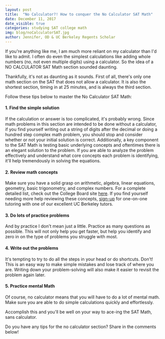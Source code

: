 ```yaml
---
layout: post
title:  "No Calculator?! How to conquer the No Calculator SAT Math"
date: December 11, 2017
date_visible: true
categories: studying SAT college math
img: blog/noCalculatorSAT.jpg
author: Jennifer, OD & UC Berkeley Regents Scholar
---
```


If you're anything like me, I am much more reliant on my calculator than I'd like to admit. I often do even the simplest calculations like adding whole numbers (no, not even multiple digits) using a calculator. So the idea of a NO CALCULATOR SAT Math section sounded daunting.

<!--more-->

Thankfully, it's not as daunting as it sounds. First of all, there's only one math section on the SAT that does not allow a calculator. It is also the shortest section, timing in at 25 minutes, and is always the third section.

Follow these tips below to master the No Calculator SAT Math:

#### 1. Find the simple solution
If the calculation or answer is too complicated, it's probably wrong. Since math problems in this section are intended to be done without a calculator, if you find yourself writing out a string of digits after the decimal or doing a hundred step complex math problem, you should stop and consider whether or not your initial solution is correct. Additionally, a key component to the SAT Math is testing basic underlying concepts and oftentimes there is an elegant solution to the problem. If you are able to analyze the problem effectively and understand what core concepts each problem is identifying, it'll help tremendously in solving the equations.

#### 2. Review math concepts
Make sure you have a solid grasp on arithmetic, algebra, linear equations, geometry, basic trigonometry, and complex numbers. For a complete detailed list, check out the College Board site [here](https://collegereadiness.collegeboard.org/sat/inside-the-test/math "College Board Math Topics"). If you find yourself needing more help reviewing these concepts, [sign-up](https://app.toptutoring.com/sign_up) for one-on-one tutoring with one of our excellent UC Berkeley tutors.

#### 3. Do lots of practice problems
And by practice I don't mean just a little. Practice as many questions as possible. This will not only help you get faster, but help you identify and zero in on the type of problems you struggle with most.

#### 4. Write out the problems
It's tempting to try to do all the steps in your head or do shortcuts. Don't! This is an easy way to make simple mistakes and lose track of where you are. Writing down your problem-solving will also make it easier to revisit the problem again later.

#### 5. Practice mental Math
Of course, no calculator means that you will have to do a lot of mental math. Make sure you are able to do simple calculations quickly and effortlessly.

Accomplish this and you'll be well on your way to ace-ing the SAT Math, sans calculator.

Do you have any tips for the no calculator section? Share in the comments below!
